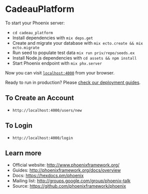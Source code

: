 # CadeauPlatform

To start your Phoenix server:

  * `cd cadeau_platform`
  * Install dependencies with `mix deps.get`
  * Create and migrate your database with `mix ecto.create && mix ecto.migrate`
  * Run seed to populate test data `mix run priv/repo/seeds.ex`
  * Install Node.js dependencies with `cd assets && npm install`
  * Start Phoenix endpoint with `mix phx.server`

Now you can visit [`localhost:4000`](http://localhost:4000) from your browser.

Ready to run in production? Please [check our deployment guides](http://www.phoenixframework.org/docs/deployment).

## To Create an Account
  * `http://localhost:4000/users/new`

## To Login
  * `http://localhost:4000/login`
  
## Learn more

  * Official website: http://www.phoenixframework.org/
  * Guides: http://phoenixframework.org/docs/overview
  * Docs: https://hexdocs.pm/phoenix
  * Mailing list: http://groups.google.com/group/phoenix-talk
  * Source: https://github.com/phoenixframework/phoenix
